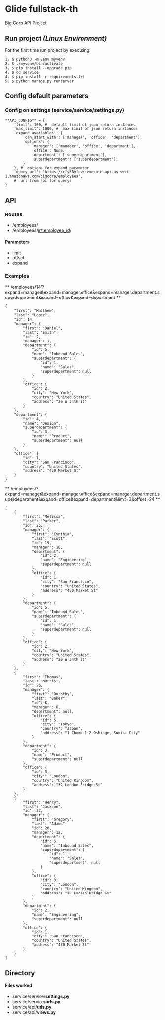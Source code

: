 # Glide fullstack-th 

Big Corp API Project

## Run project *(Linux Environment)*

For the first time run project by executing:

```
1. $ python3 -m venv myvenv
2. $ ./myvenv/bin/activate
3. $ pip install --upgrade pip
4. $ cd service
4. $ pip install -r requirements.txt
5. $ python manage.py runserver
```

## Config default parameters

### Config on settings  (service/service/settings.py)

```
**API_CONFIG** = {
    'limit': 100, #  default limit of json return instances
    'max_limit': 1000, #  max limit of json return instances
    'expand_availables': {
        'can_start_with': ['manager', 'office', 'department'],
        'options': {
            'manager': ['manager', 'office', 'department'],
            'office': None,
            'department': ['superdepartment'],
            'superdepartment': ['superdepartment'],
        }
    }, #  options for expand parameter
    'query_url': 'https://rfy56yfcwk.execute-api.us-west-1.amazonaws.com/bigcorp/employees',
    #  url from api for querys
}
```


## API

### Routes

- /employees/
- /employees/<int:employee_id>/

#### Parameters 

- limit
- offset
- expand

### Examples

** /employees/14/?expand=manager&expand=manager.office&expand=manager.department.superdepartment&expand=office&expand=department **

```
{
    "first": "Matthew",
    "last": "Lopez",
    "id": 14,
    "manager": {
        "first": "Daniel",
        "last": "Smith",
        "id": 2,
        "manager": 1,
        "department": {
            "id": 5,
            "name": "Inbound Sales",
            "superdepartment": {
                "id": 1,
                "name": "Sales",
                "superdepartment": null
            }
        },
        "office": {
            "id": 2,
            "city": "New York",
            "country": "United States",
            "address": "20 W 34th St"
        }
    },
    "department": {
        "id": 4,
        "name": "Design",
        "superdepartment": {
            "id": 3,
            "name": "Product",
            "superdepartment": null
        }
    },
    "office": {
        "id": 1,
        "city": "San Francisco",
        "country": "United States",
        "address": "450 Market St"
    }
}
```

** /employees/?expand=manager&expand=manager.office&expand=manager.department.superdepartment&expand=office&expand=department&limit=3&offset=24 **

```
[
    {
        "first": "Melissa",
        "last": "Parker",
        "id": 25,
        "manager": {
            "first": "Cynthia",
            "last": "Scott",
            "id": 19,
            "manager": 16,
            "department": {
                "id": 2,
                "name": "Engineering",
                "superdepartment": null
            },
            "office": {
                "id": 1,
                "city": "San Francisco",
                "country": "United States",
                "address": "450 Market St"
            }
        },
        "department": {
            "id": 5,
            "name": "Inbound Sales",
            "superdepartment": {
                "id": 1,
                "name": "Sales",
                "superdepartment": null
            }
        },
        "office": {
            "id": 2,
            "city": "New York",
            "country": "United States",
            "address": "20 W 34th St"
        }
    },
    {
        "first": "Thomas",
        "last": "Morris",
        "id": 26,
        "manager": {
            "first": "Dorothy",
            "last": "Baker",
            "id": 8,
            "manager": 6,
            "department": null,
            "office": {
                "id": 5,
                "city": "Tokyo",
                "country": "Japan",
                "address": "1 Chome-1-2 Oshiage, Sumida City"
            }
        },
        "department": {
            "id": 3,
            "name": "Product",
            "superdepartment": null
        },
        "office": {
            "id": 3,
            "city": "London",
            "country": "United Kingdom",
            "address": "32 London Bridge St"
        }
    },
    {
        "first": "Henry",
        "last": "Jackson",
        "id": 27,
        "manager": {
            "first": "Gregory",
            "last": "Adams",
            "id": 20,
            "manager": 12,
            "department": {
                "id": 5,
                "name": "Inbound Sales",
                "superdepartment": {
                    "id": 1,
                    "name": "Sales",
                    "superdepartment": null
                }
            },
            "office": {
                "id": 3,
                "city": "London",
                "country": "United Kingdom",
                "address": "32 London Bridge St"
            }
        },
        "department": {
            "id": 2,
            "name": "Engineering",
            "superdepartment": null
        },
        "office": {
            "id": 1,
            "city": "San Francisco",
            "country": "United States",
            "address": "450 Market St"
        }
    }
]
```

## Directory

#### Files worked

- service/service/**settings.py**
- service/service/**urls.py**
- service/api/**urls.py**
- service/api/**views.py**